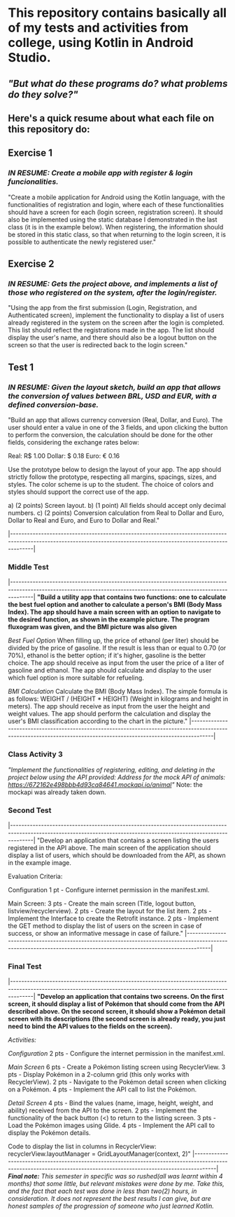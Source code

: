 # **This repository contains basically all of my tests and activities from college, using Kotlin in Android Studio.**
## ***"But what do these programs do? what problems do they solve?"***
## **Here's a quick resume about what each file on this repository do:** 

## **Exercise 1**
### ***IN RESUME: Create a mobile app with register & login funcionalities.***

"Create a mobile application for Android using the Kotlin language, with the functionalities of registration and login,
 where each of these functionalities should have a screen for each (login screen, registration screen). 
It should also be implemented using the static database I demonstrated in the last class (it is in the example below).
When registering, the information should be stored in this static class, so that when returning to the login screen, it is possible to authenticate the newly registered user."

## **Exercise 2**
### ***IN RESUME: Gets the project above, and implements a list of those who registered on the system, after the login/register.***

"Using the app from the first submission (Login, Registration, and Authenticated screen), implement the functionality to display a list of users already registered in the system on the screen after the login is completed.
This list should reflect the registrations made in the app.
The list should display the user's name, and there should also be a logout button on the screen so that the user is redirected back to the login screen."

## **Test 1**
### ***IN RESUME: Given the layout sketch, build an app that allows the conversion of values between BRL, USD and EUR, with a defined conversion-base.***

"Build an app that allows currency conversion (Real, Dollar, and Euro).
The user should enter a value in one of the 3 fields, and upon clicking the button to perform the conversion, the calculation should be done for the other fields, considering the exchange rates below:

Real: R$ 1.00
Dollar: $ 0.18
Euro: € 0.16

Use the prototype below to design the layout of your app.
The app should strictly follow the prototype, respecting all margins, spacings, sizes, and styles.
The color scheme is up to the student.
The choice of colors and styles should support the correct use of the app.

a) (2 points) Screen layout.
b) (1 point) All fields should accept only decimal numbers.
c) (2 points) Conversion calculation from Real to Dollar and Euro, Dollar to Real and Euro, and Euro to Dollar and Real."

|--------------------------------------------------------------------------------------------------------------------------------------------------------------------|
### **Middle Test**
|--------------------------------------------------------------------------------------------------------------------------------------------------------------------|
**"Build a utility app that contains two functions: one to calculate the best fuel option and another to calculate a person's BMI (Body Mass Index).
The app should have a main screen with an option to navigate to the desired function, as shown in the example picture.**
**The program fluxogram was given, and the BMI picture was also given**

*Best Fuel Option*
When filling up, the price of ethanol (per liter) should be divided by the price of gasoline.
If the result is less than or equal to 0.70 (or 70%), ethanol is the better option; if it's higher, gasoline is the better choice.
The app should receive as input from the user the price of a liter of gasoline and ethanol.
The app should calculate and display to the user which fuel option is more suitable for refueling.

*BMI Calculation*
Calculate the BMI (Body Mass Index).
The simple formula is as follows: WEIGHT / (HEIGHT * HEIGHT) (Weight in kilograms and height in meters).
The app should receive as input from the user the height and weight values.
The app should perform the calculation and display the user's BMI classification according to the chart in the picture."
|--------------------------------------------------------------------------------------------------------------------------------------------------------------------|

### **Class Activity 3**
*"Implement the functionalities of registering, editing, and deleting in the project below using the API provided:
Address for the mock API of animals:
https://672162e498bbb4d93ca84641.mockapi.io/animal"*
Note: the mockapi was already taken down.

### **Second Test**
|--------------------------------------------------------------------------------------------------------------------------------------------------------------------|
"Develop an application that contains a screen listing the users registered in the API above.
The main screen of the application should display a list of users, which should be downloaded from the API, as shown in the example image.

Evaluation Criteria:

Configuration
1 pt - Configure internet permission in the manifest.xml.
<uses-permission android:name="android.permission.INTERNET" />

Main Screen:
3 pts - Create the main screen (Title, logout button, listview/recyclerview).
2 pts - Create the layout for the list item.
2 pts - Implement the Interface to create the Retrofit instance.
2 pts - Implement the GET method to display the list of users on the screen in case of success, or show an informative message in case of failure."
|--------------------------------------------------------------------------------------------------------------------------------------------------------------------|
### **Final Test**
|--------------------------------------------------------------------------------------------------------------------------------------------------------------------|
**"Develop an application that contains two screens. On the first screen, it should display a list of Pokémon that should come from the API described above. 
On the second screen, it should show a Pokémon detail screen with its descriptions (the second screen is already ready, you just need to bind the API values to the fields on the screen).**

*Activities:*

*Configuration*
2 pts - Configure the internet permission in the manifest.xml.
<uses-permission android:name="android.permission.INTERNET" />

*Main Screen*
6 pts - Create a Pokémon listing screen using RecyclerView.
3 pts - Display Pokémon in a 2-column grid (this only works with RecyclerView).
2 pts - Navigate to the Pokémon detail screen when clicking on a Pokémon.
4 pts - Implement the API call to list the Pokémon.

*Detail Screen*
4 pts - Bind the values (name, image, height, weight, and ability) received from the API to the screen.
2 pts - Implement the functionality of the back button (<) to return to the listing screen.
3 pts - Load the Pokémon images using Glide.
4 pts - Implement the API call to display the Pokémon details.

Code to display the list in columns in RecyclerView:
recyclerView.layoutManager = GridLayoutManager(context, 2)"
|--------------------------------------------------------------------------------------------------------------------------------------------------------------------|
***Final note:***
*This semester in specific was so rushed(all was learnt within 4 months) that some little, but relevant mistakes were done by me.
Take this, and the fact that each test was done in less than two(2) hours, in consideration.
It does not represent the best results I can give, but are honest samples of the progression of someone who just learned Kotlin.*
